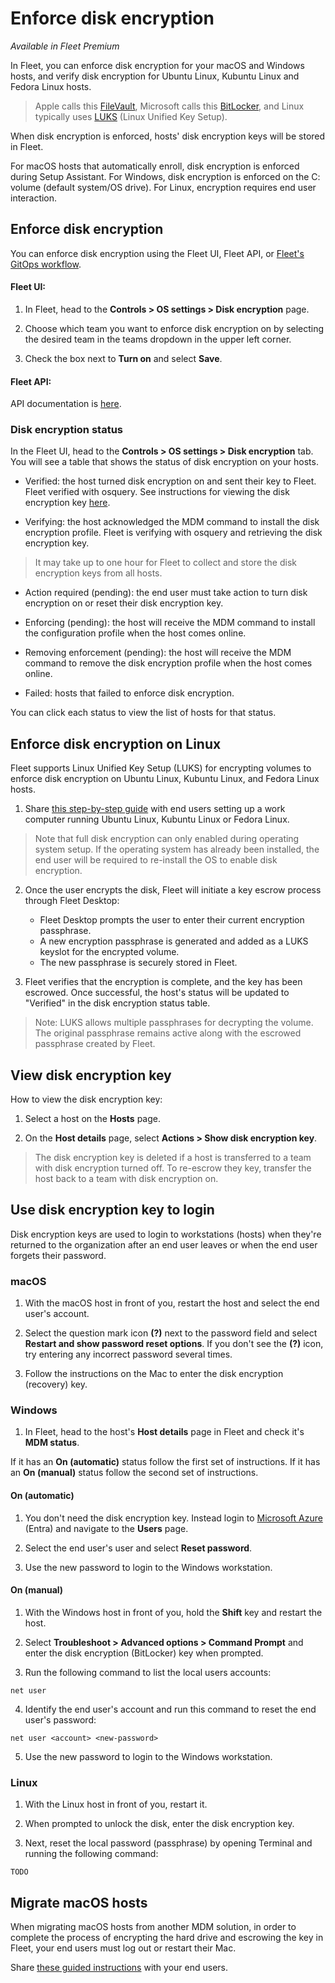 # Enforce disk encryption

_Available in Fleet Premium_

In Fleet, you can enforce disk encryption for your macOS and Windows hosts, and verify disk encryption for Ubuntu Linux, Kubuntu Linux and Fedora Linux hosts.

> Apple calls this [FileVault](https://support.apple.com/en-us/HT204837), Microsoft calls this [BitLocker](https://learn.microsoft.com/en-us/windows/security/operating-system-security/data-protection/bitlocker/), and Linux typically uses [LUKS](https://en.wikipedia.org/wiki/Linux_Unified_Key_Setup) (Linux Unified Key Setup).

When disk encryption is enforced, hosts' disk encryption keys will be stored in Fleet.

For macOS hosts that automatically enroll, disk encryption is enforced during Setup Assistant. For Windows, disk encryption is enforced on the C: volume (default system/OS drive). For Linux, encryption requires end user interaction.

## Enforce disk encryption

You can enforce disk encryption using the Fleet UI, Fleet API, or [Fleet's GitOps workflow](https://github.com/fleetdm/fleet-gitops).

#### Fleet UI:

1. In Fleet, head to the **Controls > OS settings > Disk encryption** page.

2. Choose which team you want to enforce disk encryption on by selecting the desired team in the teams dropdown in the upper left corner.

3. Check the box next to **Turn on** and select **Save**.

#### Fleet API: 

API documentation is [here](https://fleetdm.com/docs/rest-api/rest-api#update-disk-encryption-enforcement).

### Disk encryption status

In the Fleet UI, head to the **Controls > OS settings > Disk encryption** tab. You will see a table that shows the status of disk encryption on your hosts. 

* Verified: the host turned disk encryption on and sent their key to Fleet. Fleet verified with osquery. See instructions for viewing the disk encryption key [here](#view-disk-encryption-key).

* Verifying: the host acknowledged the MDM command to install the disk encryption profile. Fleet is verifying with osquery and retrieving the disk encryption key.

> It may take up to one hour for Fleet to collect and store the disk encryption keys from all hosts.

* Action required (pending): the end user must take action to turn disk encryption on or reset their disk encryption key. 

* Enforcing (pending): the host will receive the MDM command to install the configuration profile when the host comes online.

* Removing enforcement (pending): the host will receive the MDM command to remove the disk encryption profile when the host comes online.

* Failed: hosts that failed to enforce disk encryption.

You can click each status to view the list of hosts for that status.

## Enforce disk encryption on Linux

Fleet supports Linux Unified Key Setup (LUKS) for encrypting volumes to enforce disk encryption on Ubuntu Linux, Kubuntu Linux, and Fedora Linux hosts.

1. Share [this step-by-step guide](https://fleetdm.com/learn-more-about/encrypt-linux-device) with end users setting up a work computer running Ubuntu Linux, Kubuntu Linux or Fedora Linux.

> Note that full disk encryption can only enabled during operating system setup. If the operating system has already been installed, the end user will be required to re-install the OS to enable disk encryption.

2. Once the user encrypts the disk, Fleet will initiate a key escrow process through Fleet Desktop:
   * Fleet Desktop prompts the user to enter their current encryption passphrase.
   * A new encryption passphrase is generated and added as a LUKS keyslot for the encrypted volume.
   * The new passphrase is securely stored in Fleet.

3. Fleet verifies that the encryption is complete, and the key has been escrowed. Once successful, the host's status will be updated to "Verified" in the disk encryption status table.

> Note: LUKS allows multiple passphrases for decrypting the volume. The original passphrase remains active along with the escrowed passphrase created by Fleet.


## View disk encryption key

How to view the disk encryption key:

1. Select a host on the **Hosts** page.

2. On the **Host details** page, select **Actions > Show disk encryption key**.

> The disk encryption key is deleted if a host is transferred to a team with disk encryption turned off. To re-escrow they key, transfer the host back to a team with disk encryption on.

## Use disk encryption key to login

Disk encryption keys are used to login to workstations (hosts) when they're returned to the organization after an end user leaves or when the end user forgets their password.

### macOS

1. With the macOS host in front of you, restart the host and select the end user's account.

2. Select the question mark icon **(?)** next to the password field and select **Restart and show password reset options**. If you don't see the **(?)** icon, try entering any incorrect password several times.

3. Follow the instructions on the Mac to enter the disk encryption (recovery) key.

### Windows

1. In Fleet, head to the host's **Host details** page in Fleet and check it's **MDM status**. 

If it has an **On (automatic)** status follow the first set of instructions. If it has an **On (manual)** status follow the second set of instructions.

#### On (automatic)

1. You don't need the disk encryption key. Instead login to [Microsoft Azure](portal.azure.com) (Entra) and navigate to the **Users** page.

2. Select the end user's user and select **Reset password**.

3. Use the new password to login to the Windows workstation.

#### On (manual)

1. With the Windows host in front of you, hold the **Shift** key and restart the host.

2. Select **Troubleshoot > Advanced options > Command Prompt** and enter the disk encryption (BitLocker) key when prompted.

3. Run the following command to list the local users accounts:

```
net user
```

4. Identify the end user's account and run this command to reset the end user's password:

```
net user <account> <new-password>
```

5. Use the new password to login to the Windows workstation.

### Linux 

1. With the Linux host in front of you, restart it.

2. When prompted to unlock the disk, enter the disk encryption key. 

3. Next, reset the local password (passphrase) by opening Terminal and running the following command:

```
TODO
```

#### 

## Migrate macOS hosts

When migrating macOS hosts from another MDM solution, in order to complete the process of encrypting the hard drive and escrowing the key in Fleet, your end users must log out or restart their Mac.

Share [these guided instructions](https://fleetdm.com/guides/mdm-migration#how-to-turn-on-disk-encryption) with your end users.

<meta name="category" value="guides">
<meta name="authorGitHubUsername" value="noahtalerman">
<meta name="authorFullName" value="Noah Talerman">
<meta name="publishedOn" value="2024-08-14">
<meta name="articleTitle" value="Enforce disk encryption">
<meta name="description" value="Learn how to enforce disk encryption on macOS, Windows, and Linux hosts and manage encryption keys with Fleet Premium.">
